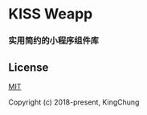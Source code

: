 # KISS Weapp

### 实用简约的小程序组件库

## License
[MIT](http://opensource.org/licenses/MIT)

Copyright (c) 2018-present, KingChung